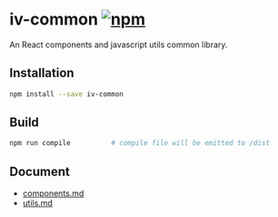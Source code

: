 
iv-common  [![npm](https://img.shields.io/npm/v/iv-common.svg?style=flat)](https://www.npmjs.com/package/iv-common)
======
An React components and javascript utils common library.

## Installation
```bash
npm install --save iv-common
```

## Build
```bash
npm run compile          # compile file will be emitted to /dist
```

## Document
- [components.md](docs/components.md)
- [utils.md](docs/utils.md)
